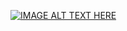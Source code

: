 [![IMAGE ALT TEXT HERE](https://img.youtube.com/vi/YOUTUBE_VIDEO_ID_HERE/0.jpg)](https://youtu.be/RzxI8wvKU64)
